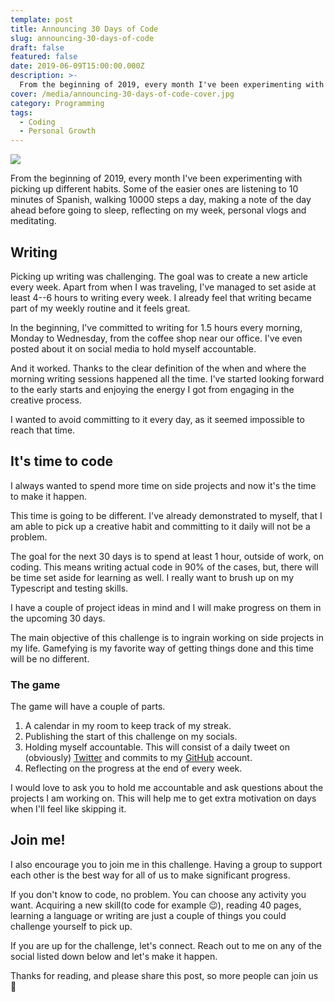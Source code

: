 ```yaml
---
template: post
title: Announcing 30 Days of Code
slug: announcing-30-days-of-code
draft: false
featured: false
date: 2019-06-09T15:00:00.000Z
description: >-
  From the beginning of 2019, every month I've been experimenting with picking up different habits. Some of the easier ones are listening to 10 minutes of Spanish, walking 10000 steps a day, making a note of the day ahead before going to sleep, reflecting on my week, personal vlogs and meditating.
cover: /media/announcing-30-days-of-code-cover.jpg
category: Programming
tags:
  - Coding
  - Personal Growth
---
```


![](/announcing-30-days-of-code-cover.jpg)

From the beginning of 2019, every month I've been experimenting with picking up different habits. Some of the easier ones are listening to 10 minutes of Spanish, walking 10000 steps a day, making a note of the day ahead before going to sleep, reflecting on my week, personal vlogs and meditating.

## Writing

Picking up writing was challenging. The goal was to create a new article every week. Apart from when I was traveling, I've managed to set aside at least 4--6 hours to writing every week. I already feel that writing became part of my weekly routine and it feels great.

In the beginning, I've committed to writing for 1.5 hours every morning, Monday to Wednesday, from the coffee shop near our office. I've even posted about it on social media to hold myself accountable.

And it worked. Thanks to the clear definition of the when and where the morning writing sessions happened all the time. I've started looking forward to the early starts and enjoying the energy I got from engaging in the creative process.

I wanted to avoid committing to it every day, as it seemed impossible to reach that time.

## It's time to code

I always wanted to spend more time on side projects and now it's the time to make it happen.

This time is going to be different. I've already demonstrated to myself, that I am able to pick up a creative habit and committing to it daily will not be a problem.

The goal for the next 30 days is to spend at least 1 hour, outside of work, on coding. This means writing actual code in 90% of the cases, but, there will be time set aside for learning as well. I really want to brush up on my Typescript and testing skills.

I have a couple of project ideas in mind and I will make progress on them in the upcoming 30 days.

The main objective of this challenge is to ingrain working on side projects in my life. Gamefying is my favorite way of getting things done and this time will be no different.

### The game

The game will have a couple of parts.

1.  A calendar in my room to keep track of my streak.
2.  Publishing the start of this challenge on my socials.
3.  Holding myself accountable. This will consist of a daily tweet on (obviously) [Twitter](https://twitter.com/robertistok) and commits to my [GitHub](https://bit.ly/2Vk7Fup) account.
4.  Reflecting on the progress at the end of every week.

I would love to ask you to hold me accountable and ask questions about the projects I am working on. This will help me to get extra motivation on days when I'll feel like skipping it.

## Join me!

I also encourage you to join me in this challenge. Having a group to support each other is the best way for all of us to make significant progress.

If you don't know to code, no problem. You can choose any activity you want. Acquiring a new skill(to code for example 😉), reading 40 pages, learning a language or writing are just a couple of things you could challenge yourself to pick up.

If you are up for the challenge, let's connect. Reach out to me on any of the social listed down below and let's make it happen.

Thanks for reading, and please share this post, so more people can join us 🙏

